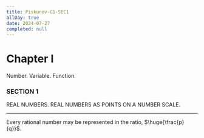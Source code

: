 ```yaml
---
title: Piskunov-C1-SEC1
allDay: true
date: 2024-07-27
completed: null
---
```


# Chapter I

Number. Variable. Function.
### SECTION 1

REAL NUMBERS. REAL NUMBERS AS POINTS ON A NUMBER SCALE.

---


Every rational number may be represented in the ratio, $\huge{\frac{p}{q}}$.

